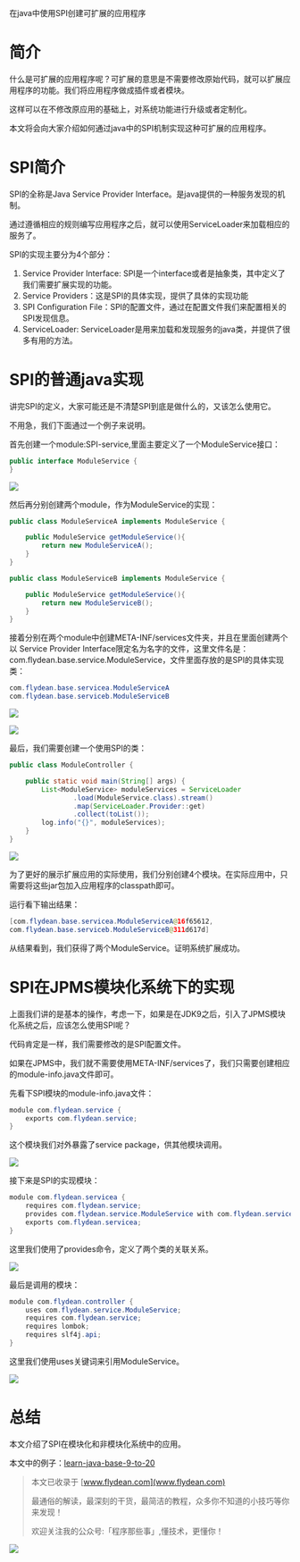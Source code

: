 在java中使用SPI创建可扩展的应用程序

# 简介

什么是可扩展的应用程序呢？可扩展的意思是不需要修改原始代码，就可以扩展应用程序的功能。我们将应用程序做成插件或者模块。

这样可以在不修改原应用的基础上，对系统功能进行升级或者定制化。

本文将会向大家介绍如何通过java中的SPI机制实现这种可扩展的应用程序。

# SPI简介

SPI的全称是Java Service Provider Interface。是java提供的一种服务发现的机制。

通过遵循相应的规则编写应用程序之后，就可以使用ServiceLoader来加载相应的服务了。

SPI的实现主要分为4个部分：

1. Service Provider Interface: SPI是一个interface或者是抽象类，其中定义了我们需要扩展实现的功能。
2. Service Providers：这是SPI的具体实现，提供了具体的实现功能
3. SPI Configuration File：SPI的配置文件，通过在配置文件我们来配置相关的SPI发现信息。
4. ServiceLoader: ServiceLoader是用来加载和发现服务的java类，并提供了很多有用的方法。

# SPI的普通java实现

讲完SPI的定义，大家可能还是不清楚SPI到底是做什么的，又该怎么使用它。

不用急，我们下面通过一个例子来说明。

首先创建一个module:SPI-service,里面主要定义了一个ModuleService接口：

~~~java
public interface ModuleService {
}
~~~

![](https://img-blog.csdnimg.cn/20200711103146283.png?x-oss-process=image/watermark,type_ZmFuZ3poZW5naGVpdGk,shadow_0,text_aHR0cDovL3d3dy5mbHlkZWFuLmNvbQ==,size_30,color_8F8F8F,t_70)

然后再分别创建两个module，作为ModuleService的实现：

~~~java
public class ModuleServiceA implements ModuleService {

    public ModuleService getModuleService(){
        return new ModuleServiceA();
    }
}
~~~

~~~java
public class ModuleServiceB implements ModuleService {

    public ModuleService getModuleService(){
        return new ModuleServiceB();
    }
}
~~~

接着分别在两个module中创建META-INF/services文件夹，并且在里面创建两个以 Service Provider Interface限定名为名字的文件，这里文件名是：com.flydean.base.service.ModuleService，文件里面存放的是SPI的具体实现类：

~~~java
com.flydean.base.servicea.ModuleServiceA
com.flydean.base.serviceb.ModuleServiceB
~~~

![](https://img-blog.csdnimg.cn/20200711103500719.png?x-oss-process=image/watermark,type_ZmFuZ3poZW5naGVpdGk,shadow_0,text_aHR0cDovL3d3dy5mbHlkZWFuLmNvbQ==,size_30,color_8F8F8F,t_70)

![](https://img-blog.csdnimg.cn/20200711103530437.png?x-oss-process=image/watermark,type_ZmFuZ3poZW5naGVpdGk,shadow_0,text_aHR0cDovL3d3dy5mbHlkZWFuLmNvbQ==,size_30,color_8F8F8F,t_70)

最后，我们需要创建一个使用SPI的类：

~~~java
public class ModuleController {

    public static void main(String[] args) {
        List<ModuleService> moduleServices = ServiceLoader
                .load(ModuleService.class).stream()
                .map(ServiceLoader.Provider::get)
                .collect(toList());
        log.info("{}", moduleServices);
    }
}
~~~

![](https://img-blog.csdnimg.cn/20200711103750916.png?x-oss-process=image/watermark,type_ZmFuZ3poZW5naGVpdGk,shadow_0,text_aHR0cDovL3d3dy5mbHlkZWFuLmNvbQ==,size_30,color_8F8F8F,t_70)

为了更好的展示扩展应用的实际使用，我们分别创建4个模块。在实际应用中，只需要将这些jar包加入应用程序的classpath即可。

运行看下输出结果：

~~~java
[com.flydean.base.servicea.ModuleServiceA@16f65612, 
com.flydean.base.serviceb.ModuleServiceB@311d617d]
~~~

从结果看到，我们获得了两个ModuleService。证明系统扩展成功。

# SPI在JPMS模块化系统下的实现

上面我们讲的是基本的操作，考虑一下，如果是在JDK9之后，引入了JPMS模块化系统之后，应该怎么使用SPI呢？

代码肯定是一样，我们需要修改的是SPI配置文件。

如果在JPMS中，我们就不需要使用META-INF/services了，我们只需要创建相应的module-info.java文件即可。

先看下SPI模块的module-info.java文件：

~~~java
module com.flydean.service {
    exports com.flydean.service;
}
~~~

这个模块我们对外暴露了service package，供其他模块调用。

![](https://img-blog.csdnimg.cn/20200711104305359.png?x-oss-process=image/watermark,type_ZmFuZ3poZW5naGVpdGk,shadow_0,text_aHR0cDovL3d3dy5mbHlkZWFuLmNvbQ==,size_30,color_8F8F8F,t_70)

接下来是SPI的实现模块：

~~~java
module com.flydean.servicea {
    requires com.flydean.service;
    provides com.flydean.service.ModuleService with com.flydean.servicea.ModuleServiceA;
    exports com.flydean.servicea;
}
~~~

这里我们使用了provides命令，定义了两个类的关联关系。

![](https://img-blog.csdnimg.cn/20200711104500113.png?x-oss-process=image/watermark,type_ZmFuZ3poZW5naGVpdGk,shadow_0,text_aHR0cDovL3d3dy5mbHlkZWFuLmNvbQ==,size_30,color_8F8F8F,t_70)

最后是调用的模块：

~~~java
module com.flydean.controller {
    uses com.flydean.service.ModuleService;
    requires com.flydean.service;
    requires lombok;
    requires slf4j.api;
}
~~~

这里我们使用uses关键词来引用ModuleService。

![](https://img-blog.csdnimg.cn/20200711104618595.png?x-oss-process=image/watermark,type_ZmFuZ3poZW5naGVpdGk,shadow_0,text_aHR0cDovL3d3dy5mbHlkZWFuLmNvbQ==,size_30,color_8F8F8F,t_70)

# 总结

本文介绍了SPI在模块化和非模块化系统中的应用。

本文中的例子：[learn-java-base-9-to-20](https://github.com/ddean2009/learn-java-base-9-to-20)

> 本文已收录于 [www.flydean.com](www.flydean.com)
>
> 最通俗的解读，最深刻的干货，最简洁的教程，众多你不知道的小技巧等你来发现！
> 
> 欢迎关注我的公众号:「程序那些事」,懂技术，更懂你！

![](https://img-blog.csdnimg.cn/20200709152618916.png)
